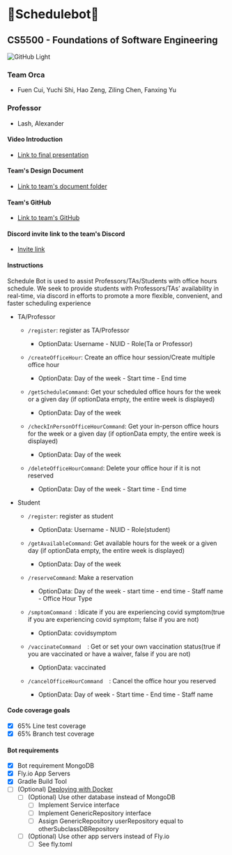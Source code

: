 # :tada:Schedulebot:tada:

## CS5500 - Foundations of Software Engineering
![GitHub Light](https://brand.northeastern.edu/wp-content/uploads/4_BlackOnColor.png#gh-light-mode-onlyy)
### Team Orca
  - Fuen Cui, Yuchi Shi, Hao Zeng, Ziling Chen, Fanxing Yu

### Professor
  - Lash, Alexander

#### Video Introduction
  - [Link to final presentation]()

#### Team's Design Document
  - [Link to team's document folder](https://docs.google.com/document/d/1ovmgM4YWLuRaeZr9wdYqUiz4VMMTyY_pI15BBAdxaYo/edit#heading=h.e9cyjipwvaak)

#### Team's GitHub
  - [Link to team's GitHub](https://github.com/cs5500-f21-orca2/schedulebot)

#### Discord invite link to the team's Discord
  - [Invite link](https://discord.gg/Egc4k5XCsr)

#### Instructions
Schedule Bot is used to assist Professors/TAs/Students with office hours schedule.
We seek to provide students with Professors/TAs’ availability in real-time,
via discord in efforts to promote a more flexible, convenient, and faster scheduling experience
  - TA/Professor 
    - ```/register```:  register as TA/Professor
      - OptionData: Username - NUID - Role(Ta or Professor)

    - ```/createOfficeHour```:  Create an office hour session/Create multiple office hour
      - OptionData: Day of the week - Start time - End time

    - ```/getScheduleCommand```:  Get your scheduled office hours for the week or a given day (if optionData empty, the entire week is displayed)
      - OptionData: Day of the week

    - ```/checkInPersonOfficeHourCommand```:  Get your in-person office hours for the week or a given day (if optionData empty, the entire week is displayed)
      - OptionData: Day of the week

    - ```/deleteOfficeHourCommand```:  Delete your office hour if it is not reserved
      - OptionData: Day of the week - Start time - End time

  - Student
    - ```/register```:  register as student
      - OptionData: Username - NUID - Role(student)

    - ```/getAvailableCommand```:  Get available hours for the week or a given day (if optionData empty, the entire week is displayed)
      - OptionData: Day of the week

    - ```/reserveCommand```:  Make a reservation
      - OptionData: Day of the week - start time - end time - Staff name - Office Hour Type

    - ```/smptomCommand ```:  Idicate if you are experiencing covid symptom(true if you are experiencing covid symptom; false if you are not)
      - OptionData: covidsymptom

    - ```/vaccinateCommand  ```:  Get or set your own vaccination status(true if you are vaccinated or have a waiver, false if you are not)
      - OptionData: vaccinated

    - ```/cancelOfficeHourCommand  ```:  Cancel the office hour you reserved
      - OptionData: Day of week - Start time - End time - Staff name

#### Code coverage goals
- [x] 65% Line test coverage
- [x] 65% Branch test coverage 

#### Bot requirements
- [x] Bot requirement MongoDB
- [x] Fly.io App Servers
- [x] Gradle Build Tool
- [ ] \(Optional) [Deploying with Docker](https://docs.docker.com/get-started/overview/)
  - [ ] \(Optional) Use other database instead of MongoDB
    - [ ] Implement Service interface
    - [ ] Implement GenericRepository interface
    - [ ] Assign GenericRepository<NEUUser> userRepository equal to otherSubclassDBRepository
  - [ ] \(Optional) Use other app servers instead of Fly.io
    - [ ] See fly.toml
